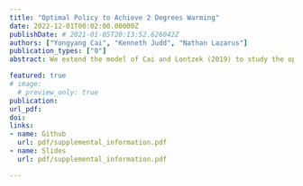 ```yaml
---
title: "Optimal Policy to Achieve 2 Degrees Warming"
date: 2022-12-01T00:02:00.00000Z
publishDate: # 2021-01-05T20:13:52.626042Z
authors: ["Yongyang Cai", "Kenneth Judd", "Nathan Lazarus"]
publication_types: ["0"]
abstract: We extend the model of Cai and Lontzek (2019) to study the optimal policy chosen by a planner that wants to keep warming under 2 degrees. We consider a carbon tax and a cap and trade scheme.

featured: true
# image:
  # preview_only: true
publication: 
url_pdf: 
doi:
links: 
- name: Github
  url: pdf/supplemental_information.pdf
- name: Slides
  url: pdf/supplemental_information.pdf

---
```


